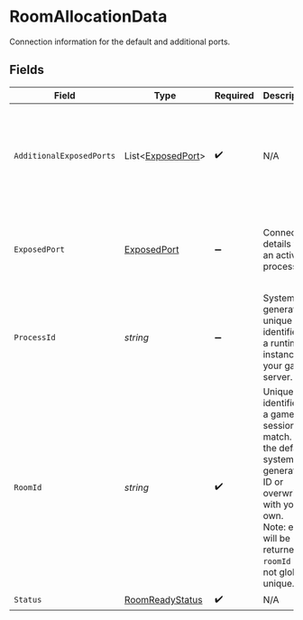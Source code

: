 # RoomAllocationData

Connection information for the default and additional ports.


## Fields

| Field                                                                                                                                                                             | Type                                                                                                                                                                              | Required                                                                                                                                                                          | Description                                                                                                                                                                       | Example                                                                                                                                                                           |
| --------------------------------------------------------------------------------------------------------------------------------------------------------------------------------- | --------------------------------------------------------------------------------------------------------------------------------------------------------------------------------- | --------------------------------------------------------------------------------------------------------------------------------------------------------------------------------- | --------------------------------------------------------------------------------------------------------------------------------------------------------------------------------- | --------------------------------------------------------------------------------------------------------------------------------------------------------------------------------- |
| `AdditionalExposedPorts`                                                                                                                                                          | List<[ExposedPort](../../Models/Shared/ExposedPort.md)>                                                                                                                           | :heavy_check_mark:                                                                                                                                                                | N/A                                                                                                                                                                               | [<br/>{<br/>"host": "1.proxy.hathora.dev",<br/>"name": "debug",<br/>"port": 72941,<br/>"transportType": "tcp"<br/>}<br/>]                                                         |
| `ExposedPort`                                                                                                                                                                     | [ExposedPort](../../Models/Shared/ExposedPort.md)                                                                                                                                 | :heavy_minus_sign:                                                                                                                                                                | Connection details for an active process.                                                                                                                                         | {<br/>"host": "1.proxy.hathora.dev",<br/>"name": "default",<br/>"port": 34567,<br/>"transportType": "tcp"<br/>}                                                                   |
| `ProcessId`                                                                                                                                                                       | *string*                                                                                                                                                                          | :heavy_minus_sign:                                                                                                                                                                | System generated unique identifier to a runtime instance of your game server.                                                                                                     | cbfcddd2-0006-43ae-996c-995fff7bed2e                                                                                                                                              |
| `RoomId`                                                                                                                                                                          | *string*                                                                                                                                                                          | :heavy_check_mark:                                                                                                                                                                | Unique identifier to a game session or match. Use the default system generated ID or overwrite it with your own.<br/>Note: error will be returned if `roomId` is not globally unique. | 2swovpy1fnunu                                                                                                                                                                     |
| `Status`                                                                                                                                                                          | [RoomReadyStatus](../../Models/Shared/RoomReadyStatus.md)                                                                                                                         | :heavy_check_mark:                                                                                                                                                                | N/A                                                                                                                                                                               |                                                                                                                                                                                   |